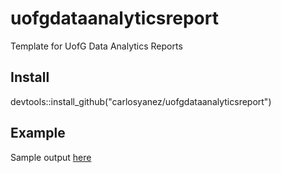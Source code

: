 # uofgdataanalyticsreport
Template for UofG Data Analytics Reports

## Install 
 devtools::install_github("carlosyanez/uofgdataanalyticsreport")
 
## Example
Sample output [here](example/Example.pdf)
